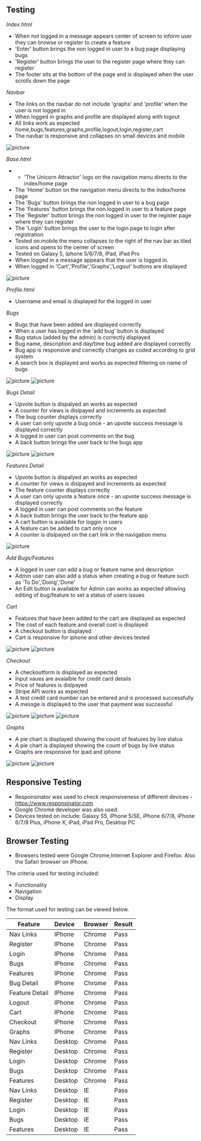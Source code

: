 
## Testing

*Index.html*
* When not logged in a message appears center of screen to inform user they can browse or register to create a feature
* 'Enter' button brings the non logged in user to a bug page displaying bugs
* 'Register' button brings the user to the register page where they can register
* The footer sits at the bottom of the page and is displayed when the user scrolls down the page

*Navbar*
* The links on the navbar do not include 'graphs' and 'profile' when the user is not logged in
* When logged in graphs and profile are displayed along with logout
* All links work as expected home,bugs,features,graphs,profile,logout,login,register,cart
* The navbar is responsive and collapses on small devices and mobile

![picture](static/images/testing/iphone_collapse.jpg)

*Base.html*
* * 'The Unicorn Attractor' logo on the navigation menu directs to the index/home page
* The 'Home' button on the navigation menu directs to the index/home page
* The 'Bugs' button brings the non logged in user to a bug page 
* The 'Features' button brings the non logged in user to a feature page 
* The 'Register'  button brings the non logged in user to the register page where they can register
* The 'Login' button brings the user to the login page to login after registration
* Tested on mobile the menu collapses to the right of the nav bar as tiled icons and opens to the center of screen
* Tested on Galaxy 5, Iphone 5/6/7/8, iPad, iPad Pro
* When logged in a message appears that the user is logged in. 
* When logged in 'Cart','Profile','Graphs','Logout' buttons are displayed

![picture](static/images/testing/successful_login.jpg)

*Profile.html*
* Username and email is displayed for the logged in user

*Bugs*
* Bugs that have been added are displayed correctly
* When a user has logged in the 'add bug' button is displayed
* Bug status (added by the admin) is correctly displayed
* Bug name, description and day/time bug added are displayed correctly 
* Bug app is responsive and correctly changes as coded according to grid system
* A search box is displayed and works as expected filtering on name of bugs

![picture](static/images/testing/bugs.jpg)
![picture](static/images/testing/iphone_bugs.jpg)

*Bugs Detail*
* Upvote button is dispalyed an works as expected
* A counter for views is dislpayed and increments as expected
* The bug counter displays correctly
* A user can only upvote a bug once - an upvote success message is displayed correctly
* A logged in user can post comments on the bug 
* A back button brings the user back to the bugs app

![picture](static/images/testing/bugs_upvote.jpg)
![picture](static/images/testing/bugs_upvote_post.jpg)

*Features Detail*
* Upvote button is dispalyed an works as expected
* A counter for views is dislpayed and increments as expected
* The feature counter displays correctly
* A user can only upvote a feature once - an upvote success message is displayed correctly
* A logged in user can post comments on the feature 
* A back button brings the user back to the feature app
* A cart button is available for loggin in users
* A feature can be added to cart only once 
* A counter is dislpayed on the cart link in the navigation menu

![picture](static/images/testing/features_cart.jpg)

*Add Bugs/Features*
* A logged in user can add a bug or feature name and description
* Admin user can also add a status when creating a bug or feature such as 'To Do','Doing','Done'
* An Edit button is available for Admin can works as expected allowing editing of bug/feature to set a status of users issues

*Cart*
* Features that have been added to the cart are displayed as expected
* The cost of each feature and overall cost is displayed
* A checkout button is displayed 
* Cart is responsive for iphone and other devices tested

![picture](static/images/testing/cart.jpg)
![picture](static/images/testing/iphone_cart.jpg)

*Checkout*

* A checkoutform is displayed as expected
* Input vaues are avaialble for credit card details
* Price of features is dislpayed 
* Stripe API works as expected 
* A test credit card number can be entered and is processed successfully
* A messge is displayed to the user that payment was successful

![picture](static/images/testing/checkout.jpg)
![picture](static/images/testing/iphone_checkout.jpg)
![picture](static/images/testing/payment_success.jpg)


*Graphs*
* A pie chart is displayed showing the count of features by live status
* A pie chart is displayed showing the count of bugs by live status
* Graphs are responsive for ipad and iphone

![picture](static/images/testing/graphs_ipad.jpg)
![picture](static/images/testing/graphs_iphone.jpg)

## Responsive Testing
* Responsinator was used to check responsiveness of different devices - https://www.responsinator.com 
* Google Chrome developer was also used.
* Devices tested on include: Galaxy S5, iPhone 5/SE, iPhone 6/7/8, iPhone 6/7/8 Plus, iPhone X, iPad, iPad Pro, Desktop PC

## Browser Testing
* Browsers tested were Google Chrome,Internet Explorer and Firefox. Also the Safari browser on iPhone.

The criteria used for testing included:

* Functionality
* Navigation
* Display

The format used for testing can be viewed below. 

| Feature         | Device        | Browser   | Result | 
| -------------   |:------------- | :------   | :----- |
| Nav Links       |IPhone         | Chrome    | Pass   |
| Register        |IPhone         | Chrome    | Pass   |
| Login           |IPhone         | Chrome    | Pass   |
| Bugs            |IPhone         | Chrome    | Pass   |
| Features        |IPhone         | Chrome    | Pass   |
| Bug Detail      |IPhone         | Chrome    | Pass   |
| Feature Detail  |IPhone         | Chrome    | Pass   |
| Logout          |IPhone         | Chrome    | Pass   |
| Cart            |IPhone         | Chrome    | Pass   |
| Checkout        |IPhone         | Chrome    | Pass   |
| Graphs          |IPhone         | Chrome    | Pass   |
| Nav  Links      |Desktop        | Chrome    | Pass   |
| Register        |Desktop        | Chrome    | Pass   |
| Login           |Desktop        | Chrome    | Pass   |
| Bugs            |Desktop        | Chrome    | Pass   |
| Features        |Desktop        | Chrome    | Pass   |
| Nav  Links      |Desktop        | IE        | Pass   |
| Register        |Desktop        | IE        | Pass   |
| Login           |Desktop        | IE        | Pass   |
| Bugs            |Desktop        | IE        | Pass   |
| Features        |Desktop        | IE        | Pass   |








